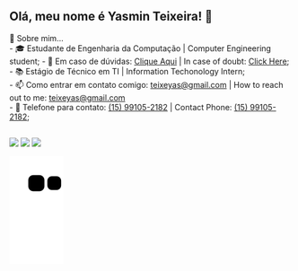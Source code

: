 ## Olá, meu nome é Yasmin Teixeira! 👋
</h5>
  📄 Sobre mim...  
  <br>
 - 🎓 Estudante de Engenharia da Computação | Computer Engineering student;
 - 💬 Em caso de dúvidas: <a href="https://github.com/yasteixeira/yasteixeira/issues" title="Issues"> Clique Aqui</a> | In case of doubt:  <a href="https://github.com/yasteixeira/yasteixeira/issues" title="Issues"> Click Here</a>; 
 <br>
 - 📚 Estágio de Técnico em TI | Information Techonology Intern;
  <br>
 - 📫 Como entrar em contato comigo: <a href="email: teixeyas@gmail.com">teixeyas@gmail.com</a> | How to reach out to me: <a href="email: teixeyas@gmail.com">teixeyas@gmail.com</a> 
  <br>
- 📲 Telefone para contato: <a href= "numero: (15) 991052182" >(15) 99105-2182</a> | Contact Phone: <a href= "numero: (15) 991052182" >(15) 99105-2182</a>;

## 
<div> 
  <a href="https://instagram.com/_yasteixeira" target="_blank"><img src="https://img.shields.io/badge/-Instagram-%23E4405F?style=for-the-badge&logo=instagram&logoColor=white" target="_blank"></a>
  <a href = "mailto:teixeyas@gmail.com"><img src="https://img.shields.io/badge/-Gmail-%23333?style=for-the-badge&logo=gmail&logoColor=white" target="_blank"></a>
  <a href="https://www.linkedin.com/in/yasmin-teixeira-a73013238/" target="_blank"><img src="https://img.shields.io/badge/-LinkedIn-%230077B5?style=for-the-badge&logo=linkedin&logoColor=white" target="_blank"></a> 
 
  ![Snake animation](https://github.com/rafaballerini/rafaballerini/blob/output/github-contribution-grid-snake.svg)
</div>
